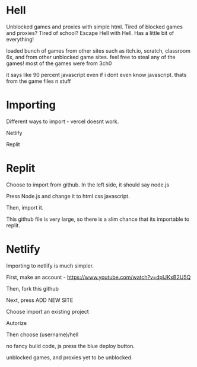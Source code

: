 # Hell
Unblocked games and proxies with simple html.
Tired of blocked games and proxies? Tired of school? Escape Hell with Hell. Has a little bit of everything!

loaded bunch of games from other sites such as itch.io, scratch, classroom 6x, and from other unblocked game
sites. feel free to steal any of the games! most of the games were from 3ch0

it says like 90 percent javascript even if i dont even know javascript. thats from the game files n stuff



# Importing 
Different ways to import - 
vercel doesnt work.


Netlify


Replit

# Replit

Choose to import from github. In the left side, it should say node.js

Press Node.js and change it to html css javascript.

Then, import it.

This github file is very large, so there is a slim chance that its importable to 
replit.

# Netlify

Importing to netlify is much simpler.

First, make an account - https://www.youtube.com/watch?v=dplJKxB2U5Q

Then, fork this github

Next, press ADD NEW SITE

Choose import an existing project

Autorize

Then choose (username)/hell

no fancy build code, js press the blue deploy button.

unblocked games, and proxies yet to be unblocked.
